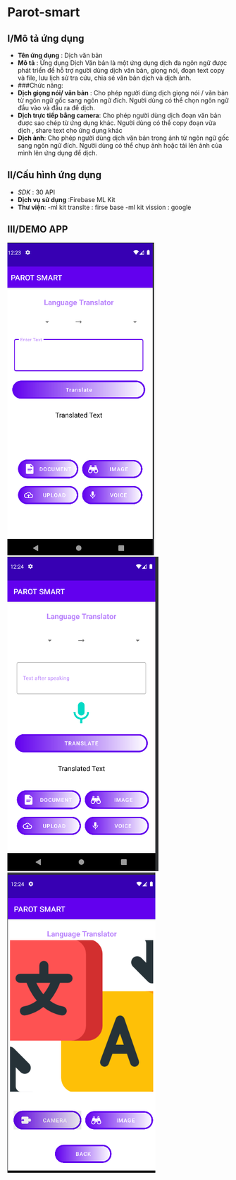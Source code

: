 # Parot-smart
## I/Mô tả ứng dụng
* **Tên ứng dụng** : Dịch văn bản
* **Mô tả** : Ứng dụng Dịch Văn bản là một ứng dụng dịch đa ngôn ngữ được phát triển để hỗ trợ người dùng dịch văn bản, giọng nói, đoạn text copy và file, lưu lịch sử tra cứu, chia sẻ văn bản dịch và dịch ảnh.
* ###Chức năng:
* **Dịch giọng nói/ văn bản** : Cho phép người dùng dịch giọng nói / văn bản từ ngôn ngữ gốc sang ngôn ngữ đích. Người dùng có thể chọn ngôn ngữ đầu vào và đầu ra để dịch.
* **Dịch trực tiếp bằng camera**: Cho phép người dùng dịch đoạn văn bản được sao chép từ ứng dụng khác. Người dùng có thể copy đoạn vừa dịch , share text cho ứng dụng khác 
* **Dịch ảnh**: Cho phép người dùng dịch văn bản trong ảnh từ ngôn ngữ gốc sang ngôn ngữ đích. Người dùng có thể chụp ảnh hoặc tải lên ảnh của mình lên ứng dụng để dịch.
## II/Cấu hình ứng dụng
* *SDK* : 30 API
* **Dịch vụ sử dụng** :Firebase ML Kit
* **Thư viện**: 
-ml kit translte : firse base
-ml kit vission : google
## III/DEMO APP
<img src="github_image/home.png">
<img src="github_image/page_voice.png">
<img src="github_image/upload_image.png">
